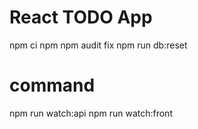 # React TODO App
npm ci
npm npm audit fix
npm run db:reset

# command
npm run watch:api
npm run watch:front